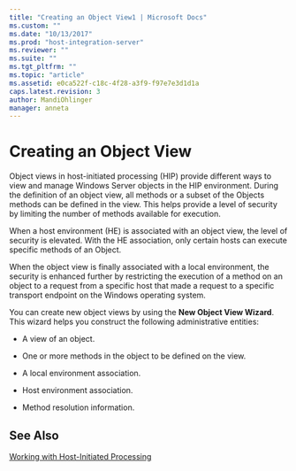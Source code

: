 ```yaml
---
title: "Creating an Object View1 | Microsoft Docs"
ms.custom: ""
ms.date: "10/13/2017"
ms.prod: "host-integration-server"
ms.reviewer: ""
ms.suite: ""
ms.tgt_pltfrm: ""
ms.topic: "article"
ms.assetid: e0ca522f-c18c-4f28-a3f9-f97e7e3d1d1a
caps.latest.revision: 3
author: MandiOhlinger
manager: anneta
---
```

# Creating an Object View
Object views in host-initiated processing (HIP) provide different ways to view and manage Windows Server objects in the HIP environment. During the definition of an object view, all methods or a subset of the Objects methods can be defined in the view. This helps provide a level of security by limiting the number of methods available for execution.  
  
 When a host environment (HE) is associated with an object view, the level of security is elevated. With the HE association, only certain hosts can execute specific methods of an Object.  
  
 When the object view is finally associated with a local environment, the security is enhanced further by restricting the execution of a method on an object to a request from a specific host that made a request to a specific transport endpoint on the Windows operating system.  
  
 You can create new object views by using the **New Object View Wizard**. This wizard helps you construct the following administrative entities:  
  
-   A view of an object.  
  
-   One or more methods in the object to be defined on the view.  
  
-   A local environment association.  
  
-   Host environment association.  
  
-   Method resolution information.  
  
## See Also  
 [Working with Host-Initiated Processing](../core/working-with-host-initiated-processing.md)